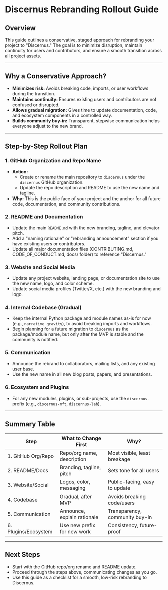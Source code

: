 # Discernus Rebranding Rollout Guide

## Overview
This guide outlines a conservative, staged approach for rebranding your project to "Discernus." The goal is to minimize disruption, maintain continuity for users and contributors, and ensure a smooth transition across all project assets.

---

## Why a Conservative Approach?
- **Minimizes risk:** Avoids breaking code, imports, or user workflows during the transition.
- **Maintains continuity:** Ensures existing users and contributors are not confused or disrupted.
- **Allows gradual migration:** Gives time to update documentation, code, and ecosystem components in a controlled way.
- **Builds community buy-in:** Transparent, stepwise communication helps everyone adjust to the new brand.

---

## Step-by-Step Rollout Plan

### 1. GitHub Organization and Repo Name
- **Action:**
  - Create or rename the main repository to `discernus` under the `discernus` GitHub organization.
  - Update the repo description and README to use the new name and tagline.
- **Why:** This is the public face of your project and the anchor for all future code, documentation, and community contributions.

### 2. README and Documentation
- Update the main `README.md` with the new branding, tagline, and elevator pitch.
- Add a "naming rationale" or "rebranding announcement" section if you have existing users or contributors.
- Update all major documentation files (CONTRIBUTING.md, CODE_OF_CONDUCT.md, docs/ folder) to reference "Discernus."

### 3. Website and Social Media
- Update any project website, landing page, or documentation site to use the new name, logo, and color scheme.
- Update social media profiles (Twitter/X, etc.) with the new branding and logo.

### 4. Internal Codebase (Gradual)
- Keep the internal Python package and module names as-is for now (e.g., `narrative_gravity`), to avoid breaking imports and workflows.
- Begin planning for a future migration to `discernus` as the package/module name, but only after the MVP is stable and the community is notified.

### 5. Communication
- Announce the rebrand to collaborators, mailing lists, and any existing user base.
- Use the new name in all new blog posts, papers, and presentations.

### 6. Ecosystem and Plugins
- For any new modules, plugins, or sub-projects, use the `discernus-` prefix (e.g., `discernus-mft`, `discernus-lab`).

---

## Summary Table

| Step                | What to Change First         | Why?                        |
|---------------------|-----------------------------|-----------------------------|
| 1. GitHub Org/Repo  | Repo/org name, description  | Most visible, least breakage|
| 2. README/Docs      | Branding, tagline, pitch    | Sets tone for all users     |
| 3. Website/Social   | Logos, color, messaging     | Public-facing, easy to update|
| 4. Codebase         | Gradual, after MVP          | Avoids breaking code/users  |
| 5. Communication    | Announce, explain rationale | Transparency, community buy-in|
| 6. Plugins/Ecosystem| Use new prefix for new work | Consistency, future-proof   |

---

## Next Steps
- Start with the GitHub repo/org rename and README update.
- Proceed through the steps above, communicating changes as you go.
- Use this guide as a checklist for a smooth, low-risk rebranding to Discernus. 